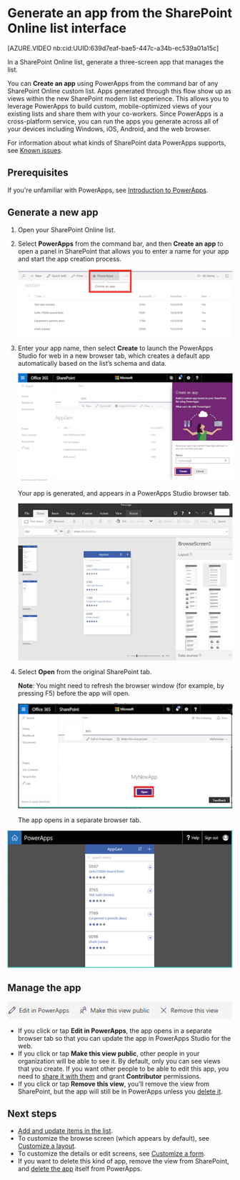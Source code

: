 <properties
   pageTitle="Generate an app to manage data from a SharePoint list | Microsoft PowerApps"
   description="Generate a three-screen app to manage data from a SharePoint list, whether the site is on-premises or in the cloud."
   services=""
   suite="powerapps"
   documentationCenter="na"
   authors="RickSaling"
   manager="anneta"
   editor=""
   tags=""/>

<tags
   ms.service="powerapps"
   ms.devlang="na"
   ms.topic="article"
   ms.tgt_pltfrm="na"
   ms.workload="na"
   ms.date="10/18/2016"
   ms.author="ricksal"/>

# Generate an app from the SharePoint Online list interface

[AZURE.VIDEO nb:cid:UUID:639d7eaf-bae5-447c-a34b-ec539a01a15c]

In a SharePoint Online list, generate a three-screen app that manages the list.

You can **Create an app** using PowerApps from the command bar of any SharePoint Online custom list. Apps generated through this flow show up as views within the new SharePoint modern list experience.  This allows you to leverage PowerApps to build custom, mobile-optimized views of your existing lists and share them with your co-workers.  Since PowerApps is a cross-platform service, you can run the apps you generate across all of your devices including Windows, iOS, Android, and the web browser.

For information about what kinds of SharePoint data PowerApps supports, see [Known issues](connection-sharepoint-online.md#known-issues).

## Prerequisites

If you're unfamiliar with PowerApps, see [Introduction to PowerApps](getting-started.md).

## Generate a new app

1. Open your SharePoint Online list.

2. Select **PowerApps** from the command bar, and then **Create an app** to open a panel in SharePoint that allows you to enter a name for your app and start the app creation process.

    ![](./media/generate-app-from-sharepoint-list-interface/generate-new-app.png)

3. Enter your app name, then select **Create** to launch the PowerApps Studio for web in a new browser tab, which creates a default app automatically based on the list’s schema and data.

    ![](./media/generate-app-from-sharepoint-list-interface/enter-app-name.png)

	Your app is generated, and appears in a PowerApps Studio browser tab.

    ![](./media/generate-app-from-sharepoint-list-interface/powerapp-studio-for-web.png)  

6. Select **Open** from the original SharePoint tab.

	**Note**: You might need to refresh the browser window (for example, by pressing F5) before the app will open.

    ![](./media/generate-app-from-sharepoint-list-interface/open-app-in-browser.png)

	The app opens in a separate browser tab.

  ![](./media/generate-app-from-sharepoint-list-interface/open-app.png)


## Manage the app ##

![](./media/generate-app-from-sharepoint-list-interface/command-bar.png)

- If you click or tap **Edit in PowerApps**, the app opens in a separate browser tab so that you can update the app in PowerApps Studio for the web.
- If you click or tap **Make this view public**, other people in your organization will be able to see it. By default, only you can see views that you create. If you want other people to be able to edit this app, you need to [share it with them](share-app.md) and grant **Contributor** permissions.
- If you click or tap **Remove this view**, you'll remove the view from SharePoint, but the app will still be in PowerApps unless you [delete it](delete-app.md).

## Next steps ##

- [Add and update items in the list](open-app-embedded-in-sharepoint.md).
- To customize the browse screen (which appears by default), see [Customize a layout](customize-layout-sharepoint.md).
- To customize the details or edit screens, see [Customize a form](customize-forms-sharepoint.md).
- If you want to delete this kind of app, remove the view from SharePoint, and [delete the app](delete-app.md) itself from PowerApps.
